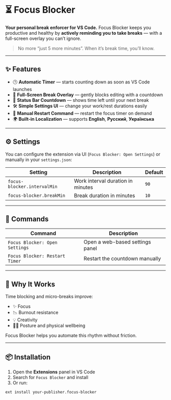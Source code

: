 # ⏳ Focus Blocker

**Your personal break enforcer for VS Code.**
Focus Blocker keeps you productive and healthy by **actively reminding you to take breaks** — with a full-screen overlay you can’t ignore.

> No more “just 5 more minutes”. When it’s break time, you’ll know.

---

## ✨ Features

- 🕒 **Automatic Timer** — starts counting down as soon as VS Code launches
- 🚫 **Full-Screen Break Overlay** — gently blocks editing with a countdown
- 🧠 **Status Bar Countdown** — shows time left until your next break
- 🛠 **Simple Settings UI** — change your work/rest durations easily
- 🔁 **Manual Restart Command** — restart the focus timer on demand
- 🌍 **Built-in Localization** — supports **English**, **Русский**, **Українська**

---

## ⚙️ Settings

You can configure the extension via UI (`Focus Blocker: Open Settings`) or manually in your `settings.json`:

| Setting                           | Description                                | Default |
|----------------------------------|--------------------------------------------|---------|
| `focus-blocker.intervalMin`      | Work interval duration in minutes          | `90`    |
| `focus-blocker.breakMin`         | Break duration in minutes                  | `10`    |

---

## 🧩 Commands

| Command                             | Description                          |
|------------------------------------|--------------------------------------|
| `Focus Blocker: Open Settings`     | Open a web-based settings panel      |
| `Focus Blocker: Restart Timer`     | Restart the countdown manually       |

---

## 🧠 Why It Works

Time blocking and micro-breaks improve:
- ✨ Focus
- 📉 Burnout resistance
- 💡 Creativity
- 🧍‍♂️ Posture and physical wellbeing

Focus Blocker helps you automate this rhythm without friction.

---

## 📦 Installation

1. Open the **Extensions** panel in VS Code
2. Search for `Focus Blocker` and install
3. Or run:

```bash
ext install your-publisher.focus-blocker
